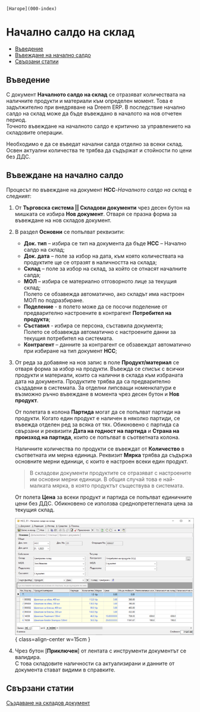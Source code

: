 ```{only} html
[Нагоре](000-index)
```

# Начално салдо на склад

- [Въведение](https://docs.unicontsoft.com/guide/erp/002-docs/002-trade-system/002-warehouse-documents/002-beg-saldo.html#id2)  
- [Въвеждане на начално салдо](https://docs.unicontsoft.com/guide/erp/002-docs/002-trade-system/002-warehouse-documents/002-beg-saldo.html#id3)  
- [Свързани статии](https://docs.unicontsoft.com/guide/erp/002-docs/002-trade-system/002-warehouse-documents/002-beg-saldo.html#id4)  

## **Въведение**

С документ **Началното салдо на склад** се отразяват количествата на наличните продукти и материали към определен момент. Това е задължително при внедряване на Dreem ERP. В последствие начално салдо на склад може да бъде въвеждано в началото на нов отчетен период.  
Точното въвеждане на началното салдо е критично за управлението на складовите операции.  

Необходимо е да се въведат начални салда отделно за всеки склад. Освен актуални количества те трябва да съдържат и стойности по цени без ДДС.  

## **Въвеждане на начално салдо**

Процесът по въвеждане на документ **НСС**-*Началното салдо на склад* е следният:  

1) От **Търговска система || Складови документи** чрез десен бутон на мишката се избира **Нов документ**. Отваря се празна форма за въвеждане на нов складов документ.  

2)  В раздел **Основни** се попълват реквизити:  

    - **Док. тип** – избира се тип на документа да бъде **НСС** – Начално салдо на склад;  
    - **Док. дата** – поле за избор на дата, към която количествата на продуктите ще се отразят в наличността на склада;  
    - **Склад** – поле за избор на склад, за който се отнасят началните салда;  
    - **МОЛ** – избира се материално отговорното лице за текущия склад;  
    Полето се обзавежда автоматично, ако складът има настроен МОЛ по подразбиране.  
    - **Поделение** - в полето може да се посочи поделение от предварително настроените в контрагент **Потребител на продукта**;  
    - **Съставил** - избира се персона, съставила документа;  
    Полето се обзавежда автоматично с настроените данни за текущия потребител на системата.  
    - **Контрагент** – данните за контрагент се обзавеждат автоматично при избиране на тип документ **НСС**;  

3) От реда за добавяне на нов запис в поле **Продукт/материал** се отваря форма за избор на продукти. Въвежда се списък с всички продукти и материали, които са налични в склада към избраната дата на документа. Продуктите трябва да са предварително създадени в системата. За отделни липсващи номенклатури е възможно ръчно въвеждане в момента чрез десен бутон и **Нов продукт**.  

    От полетата в колона **Партида** могат да се попълват партиди на продукти. Когато един продукт е наличен в няколко партиди, се въвежда отделен ред за всяка от тях. Обикновено с партида са свързани и реквизити **Дата на годност на партида** и **Страна на произход на партида**, които се попълват в съответната колона.  

    Наличните количества по продукти се въвеждат от **Количество** в съответната им мерна единица. Реквизит **Мярка** трябва да съдържа основните мерни единици, с които е настроен всеки един продукт.  
   
    > В складови документи продуктите се отразяват с настроените им основни мерни единици. В общия случай това е най-малката мярка, в която продуктът съществува в системата.   

    От полета **Цена** за всеки продукт и партида се попълват единичните цени без ДДС. Обикновено се използва среднопретеглената цена за текущия склад.  

   ![](902-beg-saldo1.png){ class=align-center w=15cm }

4) Чрез бутон [**Приключен**] от лентата с инструменти документът се валидира.   
С това складовите наличности са актуализирани и данните от документа стават видими в справките.  

## **Свързани статии**

[Създаване на складов документ](https://docs.unicontsoft.com/guide/erp/002-docs/002-trade-system/002-warehouse-documents/001-warehouse.html)